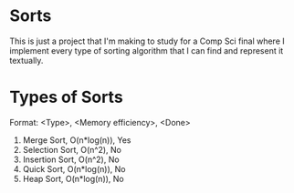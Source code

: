 # Sorts
This is just a project that I'm making to study for a Comp Sci final where I implement every type of sorting algorithm that I can find and represent it textually.

# Types of Sorts
Format: \<Type\>, \<Memory efficiency\>, \<Done\>
  1. Merge Sort, O(n*log(n)), Yes
  2. Selection Sort, O(n^2), No
  3. Insertion Sort, O(n^2), No
  4. Quick Sort, O(n*log(n)), No
  5. Heap Sort, O(n*log(n)), No
